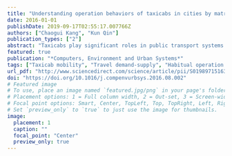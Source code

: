 ```yaml
---
title: "Understanding operation behaviors of taxicabs in cities by matrix factorization"
date: 2016-01-01
publishDate: 2019-09-17T02:55:17.007766Z
authors: ["Chaogui Kang", "Kun Qin"]
publication_types: ["2"]
abstract: "Taxicabs play significant roles in public transport systems in large cities. To meet repetitive demands of daily intra-urban travels, cabdrivers acquire self-organized habitual operation behaviors in space and time, largely with assistance of their longitudinal operating experience. Recognizing those collective operation behavior patterns of taxicabs will enable us to better design and implement public transport services and urban development plan. In this paper, we systematically study patterns of the spatial supply of 6000+ taxicabs in Wuhan, China based on a monthly collection of their digital traces and the non-negative matrix factorization method. We successfully identify a set of high-level statistical features of the spatial operation behaviors of taxicabs in Wuhan, providing valuable insights to our knowledge of the demand and supply of taxicabs in (similar) large cities. First, we decouple several spatially cohesive regions with intensive internal taxicab travels (termed as demand regions), which intuitively reveal the well-known multi-sectored urban configuration of Wuhan. Second, by applying the non-negative matrix factorization to taxicab's longitudinal traces, we uncover remarkably self-organized operation patterns of cabdrivers in space (termed as supply regions) as reactions to the sectored distribution of daily travel behaviors. We find that a large proportion of cabdrivers frequently operate within single specific service area and a small proportion of taxicabs works as shifting tools between different service areas. Last, we focus on performances of taxicabs with distinct spatial operation behaviors and unveil their statistical characteristics in terms of frequency, duration and distance with passenger on board. Our work demonstrates the great potential to understand and improve urban mobility and public transport system from cabdrivers' collective intelligence."
featured: true
publication: "*Computers, Environment and Urban Systems*"
tags: ["Taxicab mobility", "Travel demand-supply", "Habitual operation behavior", "Digital trace", "Matrix factorization"]
url_pdf: "http://www.sciencedirect.com/science/article/pii/S0198971516301703"
doi: "https://doi.org/10.1016/j.compenvurbsys.2016.08.002"
# Featured image
# To use, place an image named `featured.jpg/png` in your page's folder.
# Placement options: 1 = Full column width, 2 = Out-set, 3 = Screen-width
# Focal point options: Smart, Center, TopLeft, Top, TopRight, Left, Right, BottomLeft, Bottom, BottomRight
# Set `preview_only` to `true` to just use the image for thumbnails.
image:
  placement: 1
  caption: ""
  focal_point: "Center"
  preview_only: true
---
```


